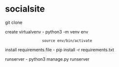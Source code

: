 # socialsite


git clone 

create virtualvenv - 
                      python3 -m venv env

                     source env/bin/activate
                     
install requirements.file - pip install -r requirements.txt 

runserver -    python3 manage.py runserver 
